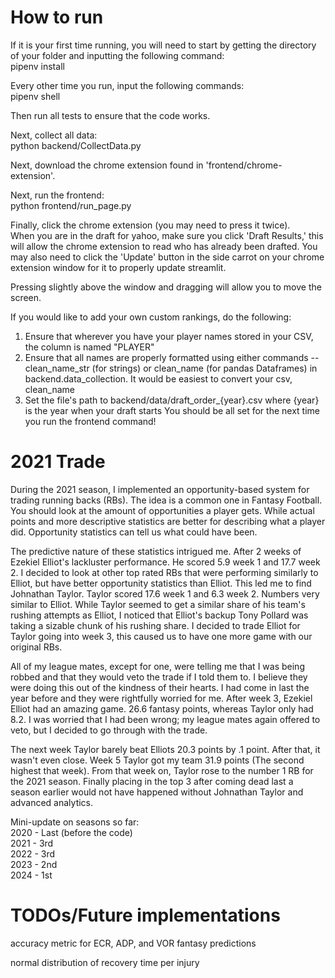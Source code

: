# How to run
If it is your first time running, you will need to start by getting the directory of your folder and inputting the following command:  
pipenv install

Every other time you run, input the following commands:  
pipenv shell

Then run all tests to ensure that the code works.

Next, collect all data:  
python backend/CollectData.py

Next, download the chrome extension found in 'frontend/chrome-extension'.

Next, run the frontend:  
python frontend/run_page.py

Finally, click the chrome extension (you may need to press it twice).  
When you are in the draft for yahoo, make sure you click 'Draft Results,' this will allow  the chrome extension to read who has already been drafted. You may also need to click the 'Update' button in the side carrot on your chrome extension window for it to properly update streamlit.

Pressing slightly above the window and dragging will allow you to move the screen.


If you would like to add your own custom rankings, do the following:
1. Ensure that wherever you have your player names stored in your CSV, the column is named "PLAYER"
2. Ensure that all names are properly formatted using either commands -- clean_name_str (for strings) or clean_name (for pandas Dataframes) in backend.data_collection. It would be easiest to convert your csv,  clean_name
3. Set the file's path to backend/data/draft_order_{year}.csv where {year} is the year when your draft starts
You should be all set for the next time you run the frontend command!

# 2021 Trade
During the 2021 season, I implemented an opportunity-based system for trading running backs (RBs). The idea is a common one in Fantasy Football. You should look at the amount of opportunities a player gets. While actual points and more descriptive statistics are better for describing what a player did. Opportunity statistics can tell us what could have been.

The predictive nature of these statistics intrigued me. After 2 weeks of Ezekiel Elliot's lackluster performance. He scored 5.9 week 1 and 17.7 week 2. I decided to look at other top rated RBs that were performing similarly to Elliot, but have better opportunity statistics than Elliot. This led me to find Johnathan Taylor. Taylor scored 17.6 week 1 and 6.3 week 2. Numbers very similar to Elliot. While Taylor seemed to get a similar share of his team's rushing attempts as Elliot, I noticed that Elliot's backup Tony Pollard was taking a sizable chunk of his rushing share. I decided to trade Elliot for Taylor going into week 3, this caused us to have one more game with our original RBs.

All of my league mates, except for one, were telling me that I was being robbed and that they would veto the trade if I told them to. I believe they were doing this out of the kindness of their hearts. I had come in last the year before and they were rightfully worried for me. After week 3, Ezekiel Elliot had an amazing game. 26.6 fantasy points, whereas Taylor only had 8.2. I was worried that I had been wrong; my league mates again offered to veto, but I decided to go through with the trade.

The next week Taylor barely beat Elliots 20.3 points by .1 point. After that, it wasn't even close. Week 5 Taylor got my team 31.9 points (The second highest that week). From that week on, Taylor rose to the number 1 RB for the 2021 season. Finally placing in the top 3 after coming dead last a season earlier would not have happened without Johnathan Taylor and advanced analytics.

Mini-update on seasons so far:  
2020 - Last (before the code)  
2021 - 3rd  
2022 - 3rd  
2023 - 2nd  
2024 - 1st

# TODOs/Future implementations

accuracy metric for ECR, ADP, and VOR fantasy predictions

normal distribution of recovery time per injury
